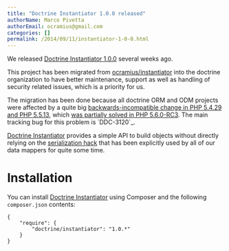 ```yaml
---
title: "Doctrine Instantiator 1.0.0 released"
authorName: Marco Pivetta
authorEmail: ocramius@gmail.com
categories: []
permalink: /2014/09/11/instantiator-1-0-0.html
---
```

We released [Doctrine Instantiator
1.0.0](https://github.com/doctrine/instantiator/releases/tag/1.0.0)
several weeks ago.

This project has been migrated from
[ocramius/instantiator](https://github.com/Ocramius/Instantiator) into
the doctrine organization to have better maintenance, support as well as
handling of security related issues, which is a priority for us.

The migration has been done because all doctrine ORM and ODM projects
were affected by a quite big [backwards-incompatible change in PHP
5.4.29 and PHP 5.5.13](https://bugs.php.net/bug.php?id=67072), which
[was partially solved in PHP
5.6.0-RC3](https://github.com/php/php-src/pull/733). The main tracking
bug for this problem is \`DDC-3120\`\_.

[Doctrine Instantiator](https://github.com/doctrine/instantiator)
provides a simple API to build objects without directly relying on the
[serialization
hack](https://www.doctrine-project.org/2010/03/21/doctrine-2-give-me-my-constructor-back.html)
that has been explicitly used by all of our data mappers for quite some
time.

Installation
============

You can install [Doctrine
Instantiator](https://github.com/doctrine/instantiator) using Composer
and the following `composer.json` contents:

~~~~ {.sourceCode .json}
{
    "require": {
        "doctrine/instantiator": "1.0.*"
    }
}
~~~~
